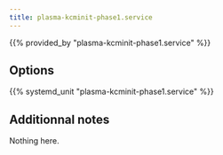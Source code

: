 ```yaml
---
title: plasma-kcminit-phase1.service
---
```


{{% provided_by "plasma-kcminit-phase1.service" %}}

## Options

{{% systemd_unit "plasma-kcminit-phase1.service" %}}

## Additionnal notes

Nothing here.